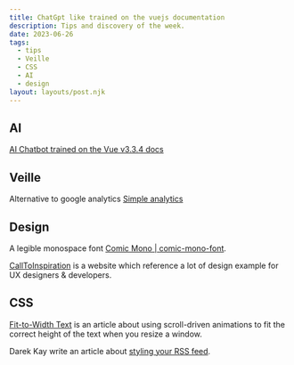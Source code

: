 ```yaml
---
title: ChatGpt like trained on the vuejs documentation
description: Tips and discovery of the week.
date: 2023-06-26
tags:
  - tips
  - Veille
  - CSS
  - AI
  - design
layout: layouts/post.njk
---
```


## AI

[AI Chatbot trained on the Vue v3.3.4 docs](https://chatthing.ai/bots/a2625c1a-8012-42dc-b87d-10e3f0196306)

## Veille

Alternative to google analytics [Simple analytics](https://www.simpleanalytics.com/fr)

## Design

A legible monospace font [Comic Mono | comic-mono-font](https://dtinth.github.io/comic-mono-font/).

[CallToInspiration](https://calltoinspiration.com/) is a website which reference a lot of design example for UX designers & developers.

## CSS

[Fit-to-Width Text](https://kizu.dev/fit-to-width-text/) is an article about using scroll-driven animations to fit the correct height of the text when you resize a window.

Darek Kay write an article about [styling your RSS feed](https://darekkay.com/blog/rss-styling/).